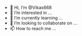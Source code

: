 - 👋 Hi, I’m @Vikas668
- 👀 I’m interested in ...
- 🌱 I’m currently learning ...
- 💞️ I’m looking to collaborate on ...
- 📫 How to reach me ...

<!---
Vikas668/Vikas668 is a ✨ special ✨ repository because its `README.md` (this file) appears on your GitHub profile.
You can click the Preview link to take a look at your changes.
--->
